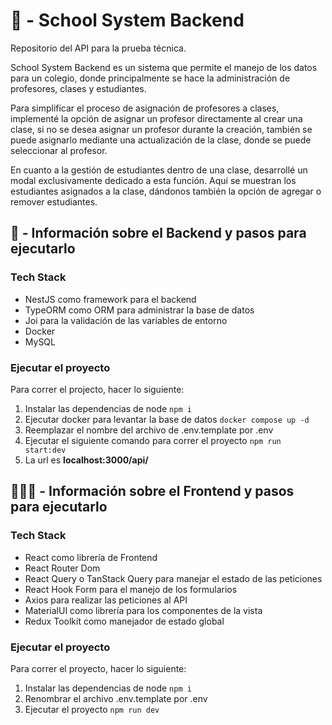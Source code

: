 # 🏫 - School System Backend
Repositorio del API para la prueba técnica.

School System Backend es un sistema que permite el manejo de los datos para un colegio, donde principalmente se hace la administración de profesores, clases y estudiantes.

Para simplificar el proceso de asignación de profesores a clases, implementé la opción de asignar un profesor directamente al crear una clase,
si no se desea asignar un profesor durante la creación, también se puede asignarlo mediante una actualización de la clase, donde se puede seleccionar al profesor.

En cuanto a la gestión de estudiantes dentro de una clase, desarrollé un modal exclusivamente dedicado a esta función.
Aquí se muestran los estudiantes asignados a la clase, dándonos también la opción de agregar o remover estudiantes.

## 🔱 - Información sobre el Backend y pasos para ejecutarlo
### Tech Stack
- NestJS como framework para el backend
- TypeORM como ORM para administrar la base de datos
- Joi para la validación de las variables de entorno
- Docker
- MySQL

### Ejecutar el proyecto
Para correr el projecto, hacer lo siguiente:

1. Instalar las dependencias de node ```npm i```
2. Ejecutar docker para levantar la base de datos ```docker compose up -d```
3. Reemplazar el nombre del archivo de .env.template por .env
4. Ejecutar el siguiente comando para correr el proyecto ```npm run start:dev```
5. La url es <strong>localhost:3000/api/</strong>

## 👨🏻‍💻 - Información sobre el Frontend y pasos para ejecutarlo
### Tech Stack
- React como librería de Frontend
- React Router Dom
- React Query o TanStack Query para manejar el estado de las peticiones
- React Hook Form para el manejo de los formularios
- Axios para realizar las peticiones al API
- MaterialUI como librería para los componentes de la vista
- Redux Toolkit como manejador de estado global

### Ejecutar el proyecto
Para correr el proyecto, hacer lo siguiente:

1. Instalar las dependencias de node ```npm i```
2. Renombrar el archivo .env.template por .env
3. Ejecutar el proyecto ```npm run dev```

